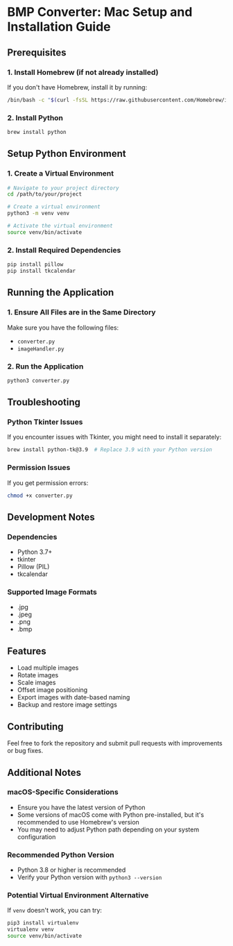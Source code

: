 # BMP Converter: Mac Setup and Installation Guide

## Prerequisites

### 1. Install Homebrew (if not already installed)
If you don't have Homebrew, install it by running:
```bash
/bin/bash -c "$(curl -fsSL https://raw.githubusercontent.com/Homebrew/install/HEAD/install.sh)"
```

### 2. Install Python
```bash
brew install python
```

## Setup Python Environment

### 1. Create a Virtual Environment
```bash
# Navigate to your project directory
cd /path/to/your/project

# Create a virtual environment
python3 -m venv venv

# Activate the virtual environment
source venv/bin/activate
```

### 2. Install Required Dependencies
```bash
pip install pillow
pip install tkcalendar
```

## Running the Application

### 1. Ensure All Files are in the Same Directory
Make sure you have the following files:
- `converter.py`
- `imageHandler.py`

### 2. Run the Application
```bash
python3 converter.py
```

## Troubleshooting

### Python Tkinter Issues
If you encounter issues with Tkinter, you might need to install it separately:
```bash
brew install python-tk@3.9  # Replace 3.9 with your Python version
```

### Permission Issues
If you get permission errors:
```bash
chmod +x converter.py
```

## Development Notes

### Dependencies
- Python 3.7+
- tkinter
- Pillow (PIL)
- tkcalendar

### Supported Image Formats
- .jpg
- .jpeg
- .png
- .bmp

## Features

- Load multiple images
- Rotate images
- Scale images
- Offset image positioning
- Export images with date-based naming
- Backup and restore image settings

## Contributing
Feel free to fork the repository and submit pull requests with improvements or bug fixes.

## Additional Notes

### macOS-Specific Considerations
- Ensure you have the latest version of Python
- Some versions of macOS come with Python pre-installed, but it's recommended to use Homebrew's version
- You may need to adjust Python path depending on your system configuration

### Recommended Python Version
- Python 3.8 or higher is recommended
- Verify your Python version with `python3 --version`

### Potential Virtual Environment Alternative
If `venv` doesn't work, you can try:
```bash
pip3 install virtualenv
virtualenv venv
source venv/bin/activate
```
